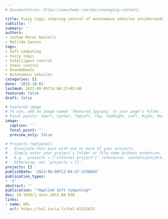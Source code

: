 ```yaml
---
# Documentation: https://wowchemy.com/docs/managing-content/

title: Fuzzy logic steering control of autonomous vehicles insideroundabouts
subtitle: ''
summary: ''
authors:
- Joshué Pérez Rastelli
- Matilde Santos
tags:
- Soft computing
- Fuzzy logic
- Intelligent control
- Steer control
- Roundabouts
- Autonomous vehicles
categories: []
date: '2015-10-01'
lastmod: 2023-08-09T14:04:27+02:00
featured: false
draft: false

# Featured image
# To use, add an image named `featured.jpg/png` to your page's folder.
# Focal points: Smart, Center, TopLeft, Top, TopRight, Left, Right, BottomLeft, Bottom, BottomRight.
image:
  caption: ''
  focal_point: ''
  preview_only: false

# Projects (optional).
#   Associate this post with one or more of your projects.
#   Simply enter your project's folder or file name without extension.
#   E.g. `projects = ["internal-project"]` references `content/project/deep-learning/index.md`.
#   Otherwise, set `projects = []`.
projects: []
publishDate: '2023-08-09T12:04:27.533869Z'
publication_types:
- '2'
abstract: ''
publication: '*Applied Soft Computing*'
doi: 10.1016/j.asoc.2015.06.030
links:
- name: URL
  url: https://hal.inria.fr/hal-01232623
---
```

